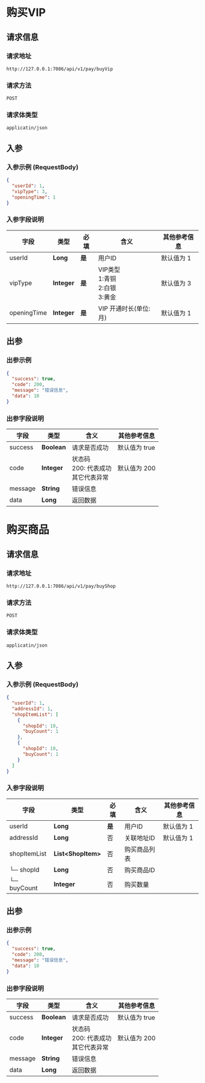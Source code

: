 # 购买VIP

## 请求信息

### 请求地址
```
http://127.0.0.1:7086/api/v1/pay/buyVip
```

### 请求方法
```
POST
```

### 请求体类型
```
applicatin/json
```

## 入参
### 入参示例 (RequestBody)
```json
{
  "userId": 1,
  "vipType": 3,
  "openingTime": 1
}
```


### 入参字段说明

| **字段** | **类型** | **必填** | **含义** | **其他参考信息** |
| -------- | -------- | -------- | -------- | -------- |
| userId     | **Long**     | **是**  |  用户ID | 默认值为 1  |
| vipType     | **Integer**     | **是**  |  VIP类型<br>1:青铜<br>2:白银<br>3:黄金 | 默认值为 3  |
| openingTime     | **Integer**     | **是**  |  VIP 开通时长(单位:月) | 默认值为 1  |

## 出参
### 出参示例
```json
{
  "success": true,
  "code": 200,
  "message": "错误信息",
  "data": 10
}
```


### 出参字段说明

| **字段** | **类型**  | **含义** | **其他参考信息** |
| -------- | -------- | -------- | -------- |
| success     | **Boolean**    |  请求是否成功 | 默认值为 true  |
| code     | **Integer**    |  状态码<br>200: 代表成功<br>其它代表异常 | 默认值为 200  |
| message     | **String**    |  错误信息 |   |
| data     | **Long**    |  返回数据 |   |



# 购买商品

## 请求信息

### 请求地址
```
http://127.0.0.1:7086/api/v1/pay/buyShop
```

### 请求方法
```
POST
```

### 请求体类型
```
applicatin/json
```

## 入参
### 入参示例 (RequestBody)
```json
{
  "userId": 1,
  "addressId": 1,
  "shopItemList": [
    {
      "shopId": 10,
      "buyCount": 1
    },
    {
      "shopId": 10,
      "buyCount": 1
    }
  ]
}
```


### 入参字段说明

| **字段** | **类型** | **必填** | **含义** | **其他参考信息** |
| -------- | -------- | -------- | -------- | -------- |
| userId     | **Long**     | **是**  |  用户ID | 默认值为 1  |
| addressId     | **Long**     | 否  |  关联地址ID | 默认值为 1  |
| shopItemList     | **List\<ShopItem\>**     | 否  |  购买商品列表 |   |
|└─ shopId     | **Long**     | 否  |  购买商品ID |   |
|└─ buyCount     | **Integer**     | 否  |  购买数量 |   |

## 出参
### 出参示例
```json
{
  "success": true,
  "code": 200,
  "message": "错误信息",
  "data": 10
}
```


### 出参字段说明

| **字段** | **类型**  | **含义** | **其他参考信息** |
| -------- | -------- | -------- | -------- |
| success     | **Boolean**    |  请求是否成功 | 默认值为 true  |
| code     | **Integer**    |  状态码<br>200: 代表成功<br>其它代表异常 | 默认值为 200  |
| message     | **String**    |  错误信息 |   |
| data     | **Long**    |  返回数据 |   |



